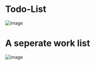 # Todo-List
![image](https://user-images.githubusercontent.com/57489765/126370261-7489268d-5d59-4433-99e9-3615c5540fdf.png)

# A seperate work list
![image](https://user-images.githubusercontent.com/57489765/126370369-f3f92506-53ec-49e8-af1d-2f81a36a05cf.png)

